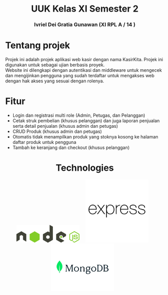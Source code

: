 <h1 align="center">UUK Kelas XI Semester 2</h1> 

<h3 align="center">Ivriel Dei Gratia Gunawan (XI RPL A / 14 )</h3>


# Tentang projek
Projek ini adalah projek aplikasi web kasir dengan nama KasirKita. Projek ini digunakan untuk sebagai ujian berbasis proyek.\
Website ini dilengkapi dengan autentikasi dan middleware untuk mengecek dan mengijinkan pengguna yang sudah terdaftar untuk mengakses 
web dengan hak akses yang sesuai dengan rolenya.

# Fitur
- Login dan registrasi multi role (Admin, Petugas, dan Pelanggan)
- Cetak struk pembelian (khusus pelanggan) dan juga laporan penjualan serta detail penjualan (khusus admin dan petugas)
- CRUD Produk (khusus admin dan petugas)
- Otomatis tidak menampilkan produk yang stoknya kosong ke halaman daftar produk untuk pengguna
- Tambah ke keranjang dan checkout (khusus pelanggan)


<h1 align="center">Technologies</h1>
<p align="center" style="margin-top:20px;">
  <span style="display: inline-block; margin-right: 15px;">
    <img src="https://raw.githubusercontent.com/Ivriel/Ivriel/refs/heads/main/nodejslogo-removebg-preview.png" alt="Logo NodeJS" width="200">
  </span>
  <span style="display: inline-block; margin-right: 15px;">
    <img src="https://raw.githubusercontent.com/Ivriel/Ivriel/refs/heads/main/expressjslogo-removebg-preview.png" alt="Logo ExpressJS" width="200">
  </span>
  <span style="display: inline-block; margin-right: 15px;">
    <img src="https://raw.githubusercontent.com/Ivriel/Ivriel/refs/heads/main/mongodblogo-removebg-preview.png" alt="Logo MongoDB" width="200">
  </span>
</p>

